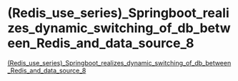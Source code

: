 # (Redis_use_series)_Springboot_realizes_dynamic_switching_of_db_between_Redis_and_data_source_8
[(Redis_use_series)_Springboot_realizes_dynamic_switching_of_db_between_Redis_and_data_source_8](https://aiwithcloud.com/?p=1799)